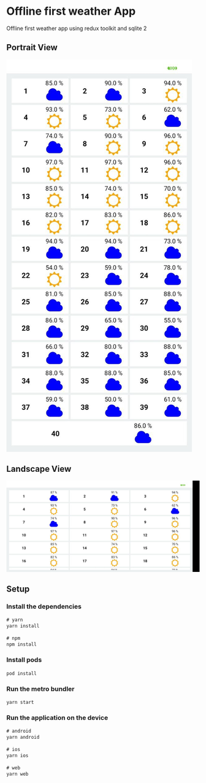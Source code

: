 # Offline first weather App

Offline first weather app using redux toolkit and sqlite 2

## Portrait View

![Portrait View](./docs/portrait.jpg)

## Landscape View

![Landscape View](./docs/landscape.jpg)

## Setup

### Install the dependencies

```shell
# yarn
yarn install

# npm
npm install
```

### Install pods

```
pod install
```

### Run the metro bundler

```
yarn start
```

### Run the application on the device

```shell
# android
yarn android

# ios
yarn ios

# web
yarn web
```
